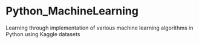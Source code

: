 # Python_MachineLearning
Learning through implementation of various machine learning algorithms in Python using Kaggle datasets
